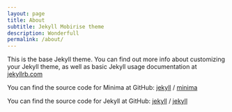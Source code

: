 ```yaml
---
layout: page
title: About
subtitle: Jekyll Mobirise theme
description: Wonderfull
permalink: /about/
---
```


<style>
    .cid-quPf8CGR21 {
       background-image: url("/jekyll-mobirise-tamplete/assets/images/background514.jpg"); 
        }
</style>


This is the base Jekyll theme. You can find out more info about customizing your Jekyll theme, as well as basic Jekyll usage documentation at [jekyllrb.com](https://jekyllrb.com/)

You can find the source code for Minima at GitHub:
[jekyll][jekyll-organization] /
[minima](https://github.com/jekyll/minima)

You can find the source code for Jekyll at GitHub:
[jekyll][jekyll-organization] /
[jekyll](https://github.com/jekyll/jekyll)


[jekyll-organization]: https://github.com/jekyll
